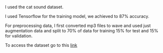 I used the cat sound dataset. 

I used Tensorflow for the training model, we achieved to 87% accuracy.

For preprocessing data, I first converted mp3 files to wave and used just augmentation data and split to 70% of data for training 15% for test and 15% for validation.

To access the dataset go to this [link](https://drive.google.com/file/d/1p_dQxdVRtKAo7UfjSETgg6APB69fc6eW/view?usp=sharing_eil_se_dm&ts=66f13e62)
